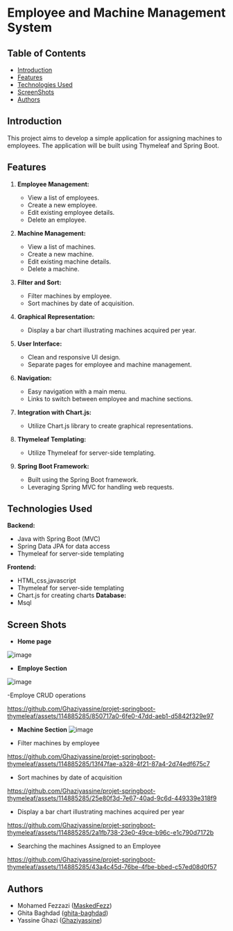 # Employee and Machine Management System
## Table of Contents

- [Introduction](#introduction)
- [Features](#features)
- [Technologies Used](#technologies-used)
- [ScreenShots ](#screen-shots)
- [Authors](#authors)
  

## Introduction

This project aims to develop a simple application for assigning machines to employees. The application will be built using Thymeleaf and Spring Boot.

## Features

1. **Employee Management:**
    - View a list of employees.
    - Create a new employee.
    - Edit existing employee details.
    - Delete an employee.

2. **Machine Management:**
    - View a list of machines.
    - Create a new machine.
    - Edit existing machine details.
    - Delete a machine.

3. **Filter and Sort:**
    - Filter machines by employee.
    - Sort machines by date of acquisition.

4. **Graphical Representation:**
    - Display a bar chart illustrating machines acquired per year.

5. **User Interface:**
    - Clean and responsive UI design.
    - Separate pages for employee and machine management.

6. **Navigation:**
    - Easy navigation with a main menu.
    - Links to switch between employee and machine sections.

7. **Integration with Chart.js:**
    - Utilize Chart.js library to create graphical representations.
    

8. **Thymeleaf Templating:**
    - Utilize Thymeleaf for server-side templating.

9. **Spring Boot Framework:**
    - Built using the Spring Boot framework.
    - Leveraging Spring MVC for handling web requests.



## Technologies Used

**Backend:**

- Java with Spring Boot (MVC)
- Spring Data JPA for data access
- Thymeleaf for server-side templating

**Frontend:**

- HTML,css,javascript
- Thymeleaf for server-side templating
- Chart.js for creating charts
**Database:**
- Msql




## Screen Shots 
- **Home page**

![image](https://github.com/Ghaziyassine/projet-springboot-thymeleaf/assets/114885285/7b3663d0-2696-4641-a3a2-7f7a43e75f92)

- **Employe Section**

![image](https://github.com/Ghaziyassine/projet-springboot-thymeleaf/assets/114885285/7fbb8918-8f82-4665-beeb-31c83cd61e4d)

-Employe CRUD operations

https://github.com/Ghaziyassine/projet-springboot-thymeleaf/assets/114885285/850717a0-6fe0-47dd-aeb1-d5842f329e97

- **Machine Section**
![image](https://github.com/Ghaziyassine/projet-springboot-thymeleaf/assets/114885285/467ff08c-2159-443a-aacb-ebdbe48ce380)


-  Filter machines by employee


https://github.com/Ghaziyassine/projet-springboot-thymeleaf/assets/114885285/13f47fae-a328-4f21-87a4-2d74edf675c7

- Sort machines by date of acquisition
  


https://github.com/Ghaziyassine/projet-springboot-thymeleaf/assets/114885285/25e80f3d-7e67-40ad-9c6d-449339e318f9

 - Display a bar chart illustrating machines acquired per year



https://github.com/Ghaziyassine/projet-springboot-thymeleaf/assets/114885285/2a1fb738-23e0-49ce-b96c-e1c790d7172b


- Searching the machines Assigned to an Employee


https://github.com/Ghaziyassine/projet-springboot-thymeleaf/assets/114885285/43a4c45d-76be-4fbe-bbed-c57ed08d0f57




## Authors

- Mohamed Fezzazi ([MaskedFezz](https://github.com/MaskedFezz))
- Ghita Baghdad ([ghita-baghdad](https://github.com/ghita-baghdad))
- Yassine Ghazi ([Ghaziyassine](https://github.com/Ghaziyassine))
